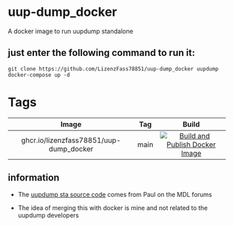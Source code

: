 # uup-dump_docker
A docker image to run uupdump standalone
## just enter the following command to run it:

````
git clone https://github.com/LizenzFass78851/uup-dump_docker uupdump
docker-compose up -d
````

# Tags

| Image | Tag | Build |
|:------------------:|:--------------:|:-----------------:|
| ghcr.io/lizenzfass78851/uup-dump_docker | main | [![Build and Publish Docker Image](https://github.com/LizenzFass78851/uup-dump_docker/actions/workflows/docker-image.yml/badge.svg?branch=main)](https://github.com/LizenzFass78851/uup-dump_docker/actions/workflows/docker-image.yml) |


## information

- The [uupdump sta source code](https://github.com/LizenzFass78851/uup-dump_website/tree/sta) comes from Paul on the MDL forums

- The idea of merging this with docker is mine and not related to the uupdump developers
